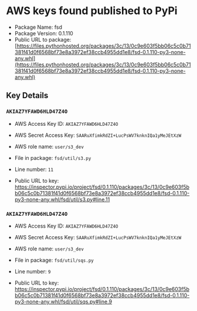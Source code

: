 # AWS keys found published to PyPi

* Package Name: fsd
* Package Version: 0.1.110
* Public URL to package: [https://files.pythonhosted.org/packages/3c/13/0c9e603f5bb06c5c0b71381f41d0f6568bf73e8a3972ef38ccb4955dd1e8/fsd-0.1.110-py3-none-any.whl](https://files.pythonhosted.org/packages/3c/13/0c9e603f5bb06c5c0b71381f41d0f6568bf73e8a3972ef38ccb4955dd1e8/fsd-0.1.110-py3-none-any.whl)

## Key Details

### `AKIAZ7YFAWD6HLD47Z4O`

* AWS Access Key ID: `AKIAZ7YFAWD6HLD47Z4O`
* AWS Secret Access Key: `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` 
* AWS role name: `user/s3_dev`
* File in package: `fsd/util/s3.py`
* Line number: `11`

* Public URL to key: https://inspector.pypi.io/project/fsd/0.1.110/packages/3c/13/0c9e603f5bb06c5c0b71381f41d0f6568bf73e8a3972ef38ccb4955dd1e8/fsd-0.1.110-py3-none-any.whl/fsd/util/s3.py#line.11



### `AKIAZ7YFAWD6HLD47Z4O`

* AWS Access Key ID: `AKIAZ7YFAWD6HLD47Z4O`
* AWS Secret Access Key: `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` 
* AWS role name: `user/s3_dev`
* File in package: `fsd/util/sqs.py`
* Line number: `9`

* Public URL to key: https://inspector.pypi.io/project/fsd/0.1.110/packages/3c/13/0c9e603f5bb06c5c0b71381f41d0f6568bf73e8a3972ef38ccb4955dd1e8/fsd-0.1.110-py3-none-any.whl/fsd/util/sqs.py#line.9


